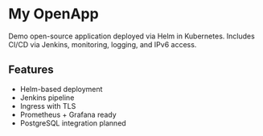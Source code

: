# My OpenApp

Demo open-source application deployed via Helm in Kubernetes. Includes CI/CD via Jenkins, monitoring, logging, and IPv6 access.

## Features

- Helm-based deployment
- Jenkins pipeline
- Ingress with TLS
- Prometheus + Grafana ready
- PostgreSQL integration planned

